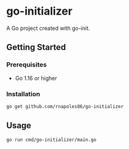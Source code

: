 # go-initializer 
 
A Go project created with go-init. 
 
## Getting Started 
 
### Prerequisites 
 
- Go 1.16 or higher 
 
### Installation 
 
```bash 
go get github.com/rnapoles86/go-initializer 
``` 
 
## Usage 
 
```bash 
go run cmd/go-initializer/main.go 
``` 

